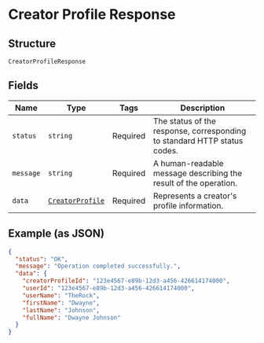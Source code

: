 
# Creator Profile Response

## Structure

`CreatorProfileResponse`

## Fields

| Name | Type | Tags | Description |
|  --- | --- | --- | --- |
| `status` | `string` | Required | The status of the response, corresponding to standard HTTP status codes. |
| `message` | `string` | Required | A human-readable message describing the result of the operation. |
| `data` | [`CreatorProfile`](../../doc/models/creator-profile.md) | Required | Represents a creator's profile information. |

## Example (as JSON)

```json
{
  "status": "OK",
  "message": "Operation completed successfully.",
  "data": {
    "creatorProfileId": "123e4567-e89b-12d3-a456-426614174000",
    "userId": "123e4567-e89b-12d3-a456-426614174000",
    "userName": "TheRock",
    "firstName": "Dwayne",
    "lastName": "Johnson",
    "fullName": "Dwayne Johnson"
  }
}
```

